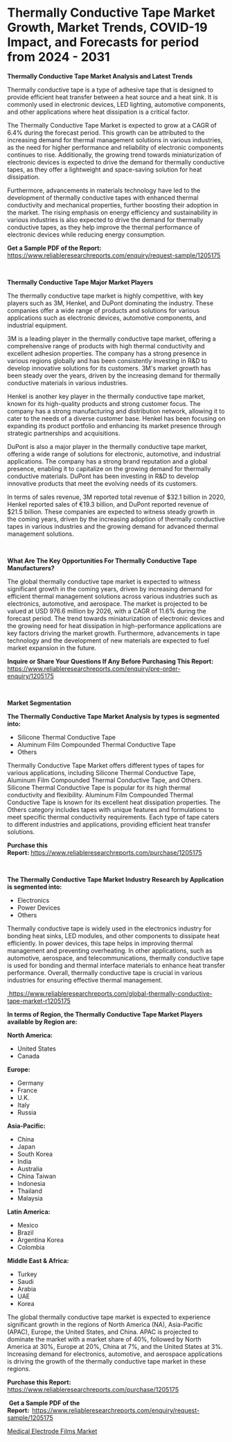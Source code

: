 <p><h1>Thermally Conductive Tape Market Growth, Market Trends, COVID-19 Impact, and Forecasts for period from 2024 - 2031</h1></p><p><strong>Thermally Conductive Tape Market Analysis and Latest Trends</strong></p>
<p><p>Thermally conductive tape is a type of adhesive tape that is designed to provide efficient heat transfer between a heat source and a heat sink. It is commonly used in electronic devices, LED lighting, automotive components, and other applications where heat dissipation is a critical factor.</p><p>The Thermally Conductive Tape Market is expected to grow at a CAGR of 6.4% during the forecast period. This growth can be attributed to the increasing demand for thermal management solutions in various industries, as the need for higher performance and reliability of electronic components continues to rise. Additionally, the growing trend towards miniaturization of electronic devices is expected to drive the demand for thermally conductive tapes, as they offer a lightweight and space-saving solution for heat dissipation.</p><p>Furthermore, advancements in materials technology have led to the development of thermally conductive tapes with enhanced thermal conductivity and mechanical properties, further boosting their adoption in the market. The rising emphasis on energy efficiency and sustainability in various industries is also expected to drive the demand for thermally conductive tapes, as they help improve the thermal performance of electronic devices while reducing energy consumption.</p></p>
<p><strong>Get a Sample PDF of the Report:&nbsp;</strong> <a href="https://www.reliableresearchreports.com/enquiry/request-sample/1205175">https://www.reliableresearchreports.com/enquiry/request-sample/1205175</a></p>
<p>&nbsp;</p>
<p><strong>Thermally Conductive Tape Major Market Players</strong></p>
<p><p>The thermally conductive tape market is highly competitive, with key players such as 3M, Henkel, and DuPont dominating the industry. These companies offer a wide range of products and solutions for various applications such as electronic devices, automotive components, and industrial equipment. </p><p>3M is a leading player in the thermally conductive tape market, offering a comprehensive range of products with high thermal conductivity and excellent adhesion properties. The company has a strong presence in various regions globally and has been consistently investing in R&D to develop innovative solutions for its customers. 3M's market growth has been steady over the years, driven by the increasing demand for thermally conductive materials in various industries.</p><p>Henkel is another key player in the thermally conductive tape market, known for its high-quality products and strong customer focus. The company has a strong manufacturing and distribution network, allowing it to cater to the needs of a diverse customer base. Henkel has been focusing on expanding its product portfolio and enhancing its market presence through strategic partnerships and acquisitions.</p><p>DuPont is also a major player in the thermally conductive tape market, offering a wide range of solutions for electronic, automotive, and industrial applications. The company has a strong brand reputation and a global presence, enabling it to capitalize on the growing demand for thermally conductive materials. DuPont has been investing in R&D to develop innovative products that meet the evolving needs of its customers.</p><p>In terms of sales revenue, 3M reported total revenue of $32.1 billion in 2020, Henkel reported sales of €19.3 billion, and DuPont reported revenue of $21.5 billion. These companies are expected to witness steady growth in the coming years, driven by the increasing adoption of thermally conductive tapes in various industries and the growing demand for advanced thermal management solutions.</p></p>
<p>&nbsp;</p>
<p><strong>What Are The Key Opportunities For Thermally Conductive Tape Manufacturers?</strong></p>
<p><p>The global thermally conductive tape market is expected to witness significant growth in the coming years, driven by increasing demand for efficient thermal management solutions across various industries such as electronics, automotive, and aerospace. The market is projected to be valued at USD 976.6 million by 2026, with a CAGR of 11.6% during the forecast period. The trend towards miniaturization of electronic devices and the growing need for heat dissipation in high-performance applications are key factors driving the market growth. Furthermore, advancements in tape technology and the development of new materials are expected to fuel market expansion in the future.</p></p>
<p><strong>Inquire or Share Your Questions If Any Before Purchasing This Report:</strong> <a href="https://www.reliableresearchreports.com/enquiry/pre-order-enquiry/1205175">https://www.reliableresearchreports.com/enquiry/pre-order-enquiry/1205175</a></p>
<p>&nbsp;</p>
<p><strong>Market Segmentation</strong></p>
<p><strong>The Thermally Conductive Tape Market Analysis by types is segmented into:</strong></p>
<p><ul><li>Silicone Thermal Conductive Tape</li><li>Aluminum Film Compounded Thermal Conductive Tape</li><li>Others</li></ul></p>
<p><p>Thermally Conductive Tape Market offers different types of tapes for various applications, including Silicone Thermal Conductive Tape, Aluminum Film Compounded Thermal Conductive Tape, and Others. Silicone Thermal Conductive Tape is popular for its high thermal conductivity and flexibility. Aluminum Film Compounded Thermal Conductive Tape is known for its excellent heat dissipation properties. The Others category includes tapes with unique features and formulations to meet specific thermal conductivity requirements. Each type of tape caters to different industries and applications, providing efficient heat transfer solutions.</p></p>
<p><strong>Purchase this Report:&nbsp;</strong><a href="https://www.reliableresearchreports.com/purchase/1205175">https://www.reliableresearchreports.com/purchase/1205175</a></p>
<p>&nbsp;</p>
<p><strong>The Thermally Conductive Tape Market Industry Research by Application is segmented into:</strong></p>
<p><ul><li>Electronics</li><li>Power Devices</li><li>Others</li></ul></p>
<p><p>Thermally conductive tape is widely used in the electronics industry for bonding heat sinks, LED modules, and other components to dissipate heat efficiently. In power devices, this tape helps in improving thermal management and preventing overheating. In other applications, such as automotive, aerospace, and telecommunications, thermally conductive tape is used for bonding and thermal interface materials to enhance heat transfer performance. Overall, thermally conductive tape is crucial in various industries for ensuring effective thermal management.</p></p>
<p><a href="https://www.reliableresearchreports.com/global-thermally-conductive-tape-market-r1205175">&nbsp;https://www.reliableresearchreports.com/global-thermally-conductive-tape-market-r1205175</a></p>
<p><strong>In terms of Region, the Thermally Conductive Tape Market Players available by Region are:</strong></p>
<p>
    <p> <strong> North America: </strong>
        <ul>
            <li>United States</li>
            <li>Canada</li>
        </ul>
        </p> 
    <p> <strong> Europe: </strong>
        <ul>
            <li>Germany</li>
            <li>France</li>
            <li>U.K.</li>
            <li>Italy</li>
            <li>Russia</li>
        </ul>
        </p> 
    <p> <strong> Asia-Pacific: </strong>
        <ul>
            <li>China</li>
            <li>Japan</li>
            <li>South Korea</li>
            <li>India</li>
            <li>Australia</li>
            <li>China Taiwan</li>
            <li>Indonesia</li>
            <li>Thailand</li>
            <li>Malaysia</li>
        </ul>
        </p> 
    <p> <strong> Latin America: </strong>
        <ul>
            <li>Mexico</li>
            <li>Brazil</li>
            <li>Argentina Korea</li>
            <li>Colombia</li>
        </ul>
        </p> 
    <p> <strong> Middle East & Africa: </strong>
        <ul>
            <li>Turkey</li>
            <li>Saudi</li>
            <li>Arabia</li>
            <li>UAE</li>
            <li>Korea</li>
        </ul>
    </p>
    </p>
<p><p>The global thermally conductive tape market is expected to experience significant growth in the regions of North America (NA), Asia-Pacific (APAC), Europe, the United States, and China. APAC is projected to dominate the market with a market share of 40%, followed by North America at 30%, Europe at 20%, China at 7%, and the United States at 3%. Increasing demand for electronics, automotive, and aerospace applications is driving the growth of the thermally conductive tape market in these regions.</p></p>
<p><strong>Purchase this Report: </strong><a href="https://www.reliableresearchreports.com/purchase/1205175">https://www.reliableresearchreports.com/purchase/1205175</a></p>
<p>&nbsp;<strong>Get a Sample PDF of the Report:&nbsp;&nbsp;</strong><a href="https://www.reliableresearchreports.com/enquiry/request-sample/1205175">https://www.reliableresearchreports.com/enquiry/request-sample/1205175</a></p>
<p><strong></strong></p>
<p><p><a href="https://github.com/zackeiracotton81/Market-Research-Report-List-1/blob/main/medical-electrode-films-market.md">Medical Electrode Films Market</a></p></p>